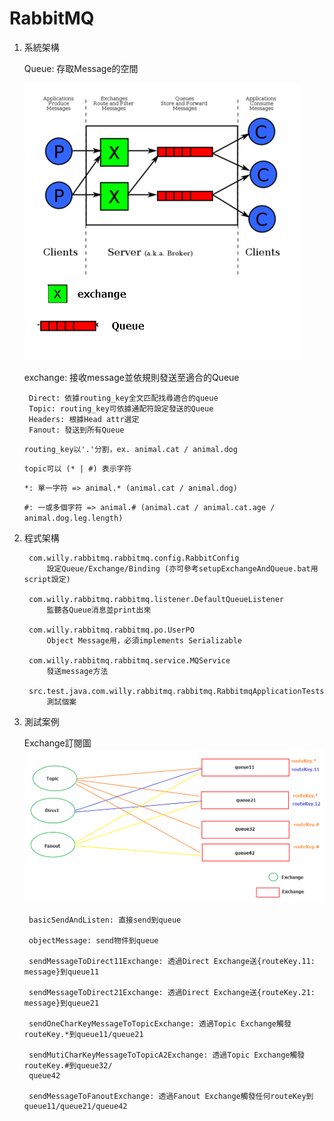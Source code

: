 # RabbitMQ

1. 系統架構

    Queue: 存取Message的空間

    ![Landing Page](img/pic1.png)

    exchange: 接收message並依規則發送至適合的Queue

        Direct: 依據routing_key全文匹配找尋適合的queue
        Topic: routing_key可依據通配符設定發送的Queue
        Headers: 根據Head attr選定
        Fanout: 發送到所有Queue

    `routing_key以'.'分割，ex. animal.cat / animal.dog`

    `topic可以 (* | #) 表示字符`

    `*: 單一字符 => animal.* (animal.cat / animal.dog)`

    `#: 一或多個字符 => animal.# (animal.cat / animal.cat.age / animal.dog.leg.length)`
    

2. 程式架構

        com.willy.rabbitmq.rabbitmq.config.RabbitConfig
            設定Queue/Exchange/Binding (亦可參考setupExchangeAndQueue.bat用script設定)

        com.willy.rabbitmq.rabbitmq.listener.DefaultQueueListener
            監聽各Queue消息並print出來

        com.willy.rabbitmq.rabbitmq.po.UserPO
            Object Message用，必須implements Serializable

        com.willy.rabbitmq.rabbitmq.service.MQService
            發送message方法

        src.test.java.com.willy.rabbitmq.rabbitmq.RabbitmqApplicationTests
            測試個案

3. 測試案例

    Exchange訂閱圖
        ![](img/pic2.png)

        basicSendAndListen: 直接send到queue
        
        objectMessage: send物件到queue
        
        sendMessageToDirect11Exchange: 透過Direct Exchange送{routeKey.11: message}到queue11
        
        sendMessageToDirect21Exchange: 透過Direct Exchange送{routeKey.21: message}到queue21
        
        sendOneCharKeyMessageToTopicExchange: 透過Topic Exchange觸發routeKey.*到queue11/queue21
        
        sendMutiCharKeyMessageToTopicA2Exchange: 透過Topic Exchange觸發routeKey.#到queue32/
        queue42
        
        sendMessageToFanoutExchange: 透過Fanout Exchange觸發任何routeKey到queue11/queue21/queue42